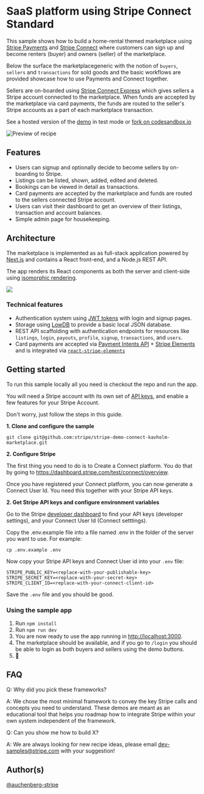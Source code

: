 # SaaS platform using Stripe Connect Standard

This sample shows how to build a home-rental themed marketplace using [Stripe Payments](http://stripe.com/payments) and [Stripe Connect](https://stripe.com/connect) where customers can sign up and become renters (buyer) and owners (seller) of the marketplace.

Below the surface the marketplacegeneric with the notion of `buyers`, `sellers` and `transactions` for sold goods and the basic workflows are provided showcase how to use Payments and Connect together.

Sellers are on-boarded using [Stripe Connect Express](https://stripe.com/connect/express) which gives sellers a Stripe account connected to the marketplace. When funds are accepted by the marketplace via card payments, the funds are routed to the seller's Stripe accounts as a part of each marketplace transaction.

See a hosted version of the [demo](https://kavholm.com/) in test mode or [fork on codesandbox.io](https://codesandbox.io/s/github/stripe/stripe-demo-connect-kavholm-marketplace)

<img src="./demo.png" alt="Preview of recipe" align="center">

## Features

- Users can signup and optionally decide to become sellers by on-boarding to Stripe.
- Listings can be listed, shown, added, edited and deleted.
- Bookings can be viewed in detail as transactions.
- Card payments are accepted by the marketplace and funds are routed to the sellers connected Stripe account.
- Users can visit their dashboard to get an overview of their listings, transaction and account balances.
- Simple admin page for housekeeping.

## Architecture

The marketplace is implemented as as full-stack application powered by [Next.js](https://nextjs.org/) and contains a React front-end, and a Node.js REST API.

The app renders its React components as both the server and client-side using [isomorphic rendering](https://matwrites.com/universal-react-apps-start-with-next-js/).

![](https://matwrites.com/wp-content/uploads/2017/06/Isomorphic-web-apps.png)

### Technical features

- Authentication system using [JWT tokens](https://jwt.io/) with login and signup pages.
- Storage using [LowDB](https://github.com/typicode/lowdb) to provide a basic local JSON database.
- REST API scaffolding with authentication endpoints for resources like `listings`, `login`, `payouts`, `profile`, `signup`, `transactions`, and `users`.
- Card payments are accepted via [Payment Intents API](https://stripe.com/docs/payments/payment-intents) + [Stripe Elements](https://stripe.com/payments/elements) and is integrated via [`react-stripe-elements`](https://github.com/stripe/react-stripe-elements)

## Getting started

To run this sample locally all you need is checkout the repo and run the app.

You will need a Stripe account with its own set of [API keys](https://stripe.com/docs/development#api-keys), and enable a few features for your Stripe Account.

Don't worry, just follow the steps in this guide.

**1. Clone and configure the sample**

```
git clone git@github.com:stripe/stripe-demo-connect-kavholm-marketplace.git
```

**2. Configure Stripe**

The first thing you need to do is to Create a Connect platform. You do that by going to https://dashboard.stripe.com/test/connect/overview.

Once you have registered your Connect platform, you can now generate a Connect User Id. You need this together with your Stripe API keys.

**2. Get Stripe API keys and configure environment variables**

Go to the Stripe [developer dashboard](https://dashboard.stripe.com/apikeys) to find your API keys (developer settings), and your Connect User Id (Connect setttings).

Copy the .env.example file into a file named .env in the folder of the server you want to use. For example:

```
cp .env.example .env
```

Now copy your Stripe API keys and Connect User id into your `.env` file:

```
STRIPE_PUBLIC_KEY=<replace-with-your-publishable-key>
STRIPE_SECRET_KEY=<replace-with-your-secret-key>
STRIPE_CLIENT_ID=<replace-with-your-connect-client-id>
```

Save the `.env` file and you should be good.

### Using the sample app

1. Run `npm install`
1. Run `npm run dev`
1. You are now ready to use the app running in [http://localhost:3000](http://localhost:3000).
1. The marketplace should be available, and if you go to `/login` you should be able to login as both buyers and sellers using the demo buttons.
1. 🎉

## FAQ

Q: Why did you pick these frameworks?

A: We chose the most minimal framework to convey the key Stripe calls and concepts you need to understand. These demos are meant as an educational tool that helps you roadmap how to integrate Stripe within your own system independent of the framework.

Q: Can you show me how to build X?

A: We are always looking for new recipe ideas, please email dev-samples@stripe.com with your suggestion!

## Author(s)

[@auchenberg-stripe](https://twitter.com/auchenberg)

